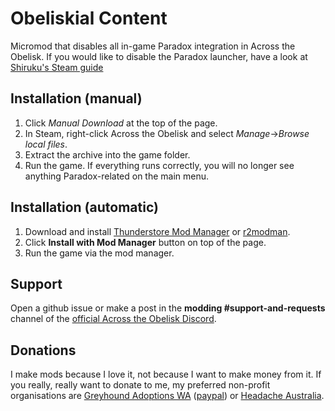 # Obeliskial Content

Micromod that disables all in-game Paradox integration in Across the Obelisk. If you would like to disable the Paradox launcher, have a look at [Shiruku's Steam guide](https://steamcommunity.com/sharedfiles/filedetails/?id=3112587877)

## Installation (manual)

1. Click _Manual Download_ at the top of the page.
2. In Steam, right-click Across the Obelisk and select _Manage_->_Browse local files_.
3. Extract the archive into the game folder. 
4. Run the game. If everything runs correctly, you will no longer see anything Paradox-related on the main menu.

## Installation (automatic)

1. Download and install [Thunderstore Mod Manager](https://www.overwolf.com/app/Thunderstore-Thunderstore_Mod_Manager) or [r2modman](https://across-the-obelisk.thunderstore.io/package/ebkr/r2modman/).
2. Click **Install with Mod Manager** button on top of the page.
3. Run the game via the mod manager.

## Support

Open a github issue or make a post in the **modding #support-and-requests** channel of the [official Across the Obelisk Discord](https://discord.gg/across-the-obelisk-679706811108163701).

## Donations

I make mods because I love it, not because I want to make money from it. If you really, really want to donate to me, my preferred non-profit organisations are [Greyhound Adoptions WA](https://greyhoundadoptionswa.com.au/donation/) ([paypal](https://www.paypal.com/donate?token=m8DwEGGEH0FFsS6PS-5p4MX9_5g8_ocMMrNFjaELN-xcG6Ok-KCFabu5xtB-57QBiOM7QLSuKVUepvL_)) or [Headache Australia](https://headacheaustralia.org.au/donate/).